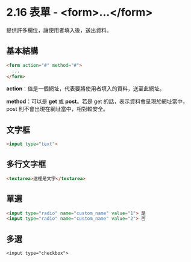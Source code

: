 # 2.16 表單 - &lt;form&gt;...&lt;/form&gt;

提供許多欄位，讓使用者填入後，送出資料。

## 基本結構

```html
<form action="#" method="#">
  ...
</form>
```

**action**：值是一個網址，代表要將使用者填入的資料，送至此網址。

**method**：可以是 **get** 或 **post**。若是 get 的話，表示資料會呈現於網址當中，post 則不會出現在網址當中，相對較安全。

## 文字框

```html
<input type="text">
```

## 多行文字框

```html
<textarea>這裡是文字</textarea>
```

## 單選

```html
<input type="radio" name="custom_name" value="1"> 是
<input type="radio" name="custom_name" value="2"> 否
```

## 多選

```
<input type="checkbox">
```



